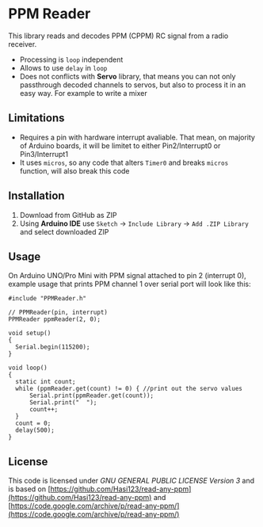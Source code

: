 # PPM Reader

This library reads and decodes PPM (CPPM) RC signal from a radio receiver. 

* Processing is `loop` independent
* Allows to use `delay` in `loop`
* Does not conflicts with **Servo** library, that means you can not only passthrough decoded channels to servos, but also to process it in an easy way. For example to write a mixer

## Limitations

* Requires a pin with hardware interrupt avaliable. That mean, on majority of Arduino boards, it will be limitet to either Pin2/Interrupt0 or Pin3/Interrupt1
* It uses `micros`, so any code that alters `Timer0` and breaks `micros` function, will also break this code

## Installation

1. Download from GitHub as ZIP
1. Using **Arduino IDE** use `Sketch` -> `Include Library` -> `Add .ZIP Library` and select downloaded ZIP

## Usage

On Arduino UNO/Pro Mini with PPM signal attached to pin 2 (interrupt 0), example usage that prints PPM channel 1 over serial port will look like this:

```
#include "PPMReader.h"

// PPMReader(pin, interrupt)
PPMReader ppmReader(2, 0);

void setup()
{
  Serial.begin(115200);
}

void loop()
{
  static int count;
  while (ppmReader.get(count) != 0) { //print out the servo values
      Serial.print(ppmReader.get(count));
      Serial.print("  ");
      count++;
  }
  count = 0;
  delay(500);
}
```

## License

This code is licensed under _GNU GENERAL PUBLIC LICENSE Version 3_ and is based on [https://github.com/Hasi123/read-any-ppm](https://github.com/Hasi123/read-any-ppm) and [https://code.google.com/archive/p/read-any-ppm/](https://code.google.com/archive/p/read-any-ppm/) 
